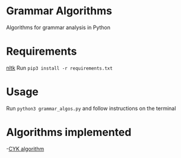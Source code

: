 # Grammar Algorithms
Algorithms for grammar analysis in Python

# Requirements
[nltk](https://www.nltk.org/)
Run `pip3 install -r requirements.txt`

# Usage
Run `python3 grammar_algos.py` and follow instructions on the terminal

# Algorithms implemented
-[CYK algorithm](https://en.wikipedia.org/wiki/CYK_algorithm)

